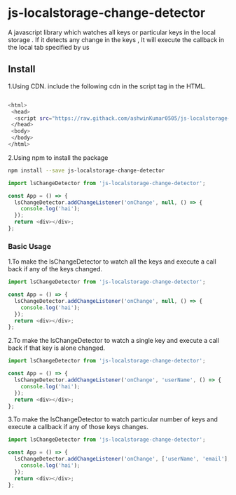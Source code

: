 # js-localstorage-change-detector

A javascript library which watches all keys or particular keys in the local storage . If it detects any change in the keys , It will execute the callback in the local tab specified by us

## Install

1.Using CDN. include the following cdn in the script tag in the HTML.

```bash

<html>
 <head>
  <script src="https://raw.githack.com/ashwinKumar0505/js-localstorage-change-detector/master/index.js" type="text/javascript"></script>
 </head>
 <body>
 </body>
</html>

```

2.Using npm to install the package

```bash
npm install --save js-localstorage-change-detector
```

```js
import lsChangeDetector from 'js-localstorage-change-detector';

const App = () => {
  lsChangeDetector.addChangeListener('onChange', null, () => {
    console.log('hai');
  });
  return <div></div>;
};
```

### Basic Usage

1.To make the lsChangeDetector to watch all the keys and execute a call back if any of the keys changed.

```js
import lsChangeDetector from 'js-localstorage-change-detector';

const App = () => {
  lsChangeDetector.addChangeListener('onChange', null, () => {
    console.log('hai');
  });
  return <div></div>;
};
```

2.To make the lsChangeDetector to watch a single key and execute a call back if that key is alone changed.

```js
import lsChangeDetector from 'js-localstorage-change-detector';

const App = () => {
  lsChangeDetector.addChangeListener('onChange', 'userName', () => {
    console.log('hai');
  });
  return <div></div>;
};
```

3.To make the lsChangeDetector to watch particular number of keys and execute a callback if any of those keys changes.

```js
import lsChangeDetector from 'js-localstorage-change-detector';

const App = () => {
  lsChangeDetector.addChangeListener('onChange', ['userName', 'email'], () => {
    console.log('hai');
  });
  return <div></div>;
};
```
